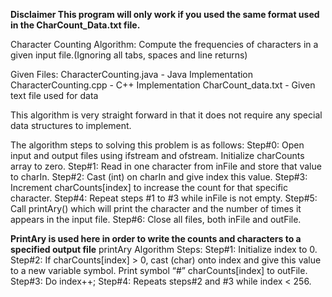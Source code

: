 **Disclaimer
This program will only work if you used the same format used in the CharCount_Data.txt file.**

Character Counting Algorithm:
Compute the frequencies of characters in a given input file.(Ignoring all tabs, spaces and line returns)

Given Files:
CharacterCounting.java - Java Implementation
CharacterCounting.cpp - C++ Implementation
CharCount_data.txt - Given text file used for data

This algorithm is very straight forward in that it does not require any special data structures to implement.

The algorithm steps to solving this problem is as follows:
Step#0: Open input and output files using ifstream and ofstream. Initialize charCounts array to zero.
Step#1: Read in one character from inFile and store that value to charIn.
Step#2: Cast (int) on charIn and give index this value.
Step#3: Increment charCounts[index] to increase the count for that specific character.
Step#4: Repeat steps #1 to #3 while inFile is not empty.
Step#5: Call printAry() which will print the character and the number of times it appears in the input file.
Step#6: Close all files, both inFile and outFile.

**PrintAry is used here in order to write the counts and characters to a specified output file**
printAry Algorithm Steps:
Step#1: Initialize index to 0.
Step#2: If charCounts[index] > 0, cast (char) onto index and give this value to a new variable symbol. Print symbol “#” charCounts[index] to outFile.
Step#3: Do index++;
Step#4: Repeats steps#2 and #3 while index < 256.
